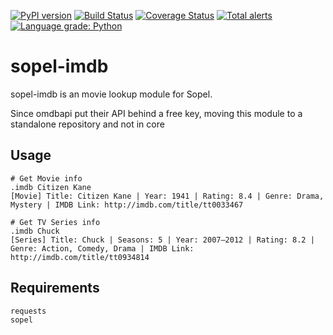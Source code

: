 [![PyPI version](https://badge.fury.io/py/sopel-modules.imdb.svg)](https://badge.fury.io/py/sopel-modules.imdb)
[![Build Status](https://travis-ci.com/RustyBower/sopel-imdb.svg?branch=master)](https://travis-ci.com/RustyBower/sopel-imdb)
[![Coverage Status](https://coveralls.io/repos/github/RustyBower/sopel-imdb/badge.svg?branch=master)](https://coveralls.io/github/RustyBower/sopel-imdb?branch=master)
[![Total alerts](https://img.shields.io/lgtm/alerts/g/RustyBower/sopel-imdb.svg?logo=lgtm&logoWidth=18)](https://lgtm.com/projects/g/RustyBower/sopel-imdb/alerts/)
[![Language grade: Python](https://img.shields.io/lgtm/grade/python/g/RustyBower/sopel-imdb.svg?logo=lgtm&logoWidth=18)](https://lgtm.com/projects/g/RustyBower/sopel-imdb/context:python)

# sopel-imdb
sopel-imdb is an movie lookup module for Sopel.

Since omdbapi put their API behind a free key, moving this module to a standalone repository and not in core

## Usage
```
# Get Movie info
.imdb Citizen Kane
[Movie] Title: Citizen Kane | Year: 1941 | Rating: 8.4 | Genre: Drama, Mystery | IMDB Link: http://imdb.com/title/tt0033467

# Get TV Series info
.imdb Chuck
[Series] Title: Chuck | Seasons: 5 | Year: 2007–2012 | Rating: 8.2 | Genre: Action, Comedy, Drama | IMDB Link: http://imdb.com/title/tt0934814
```

## Requirements
```
requests
sopel
```
